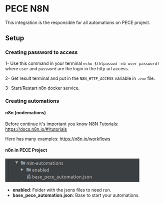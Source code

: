 # PECE N8N

This integration is the responsible for all automations on PECE project.

## Setup

### Creating password to access
1- Use this command in your terminal `echo $(htpasswd -nb user password)` where `user` and `password` are
the login in the http url access.

2- Get result terminal and put in the `N8N_HTTP_ACCESS` variable in `.env` file.

3- Start/Restart n8n docker service.

### Creating automations

#### n8n (nodemations)
Before continue it's important you know N8N
Tutorials: https://docs.n8n.io/#/tutorials

Here has many examples: https://n8n.io/workflows

#### n8n in PECE Project
![Folder Structure](/n8n/images/folderN8N.png)

- **enabled**: Folder with the jsons files to need run.
- **base_pece_automation.json**: Base to start your automations.
